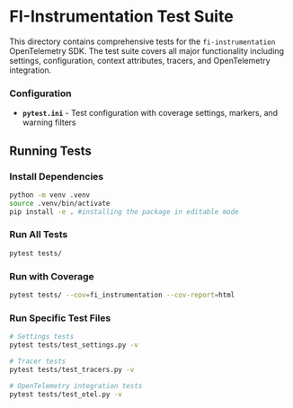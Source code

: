 # FI-Instrumentation Test Suite

This directory contains comprehensive tests for the `fi-instrumentation` OpenTelemetry SDK. The test suite covers all major functionality including settings, configuration, context attributes, tracers, and OpenTelemetry integration.

### Configuration

- **`pytest.ini`** - Test configuration with coverage settings, markers, and warning filters

## Running Tests

### Install Dependencies

```bash
python -m venv .venv
source .venv/bin/activate
pip install -e . #installing the package in editable mode
```

### Run All Tests

```bash
pytest tests/
```

### Run with Coverage

```bash
pytest tests/ --cov=fi_instrumentation --cov-report=html
```

### Run Specific Test Files

```bash
# Settings tests
pytest tests/test_settings.py -v

# Tracer tests
pytest tests/test_tracers.py -v

# OpenTelemetry integration tests
pytest tests/test_otel.py -v
```

